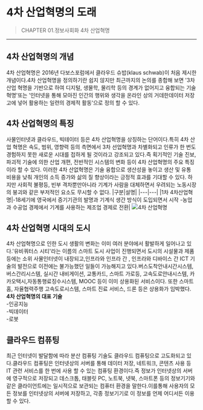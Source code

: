 # 4차 산업혁명의 도래

>CHAPTER 01.정보사회화 4차 산업혁명
***
## 4차 산업혁명의 개념
4차 산업혁명은 2016년 다보스포럼에서 클라우드 슈밥(klaus schwab)이 처음 제시한 개념이다.4차 산업혁명을 정의하기란 쉽지 않지만 최근까지의 논의를 종합해
보면 '3차 산업 혁명을 기반으로 하여 디지털, 생물학, 물리학 등의 경계가 없어지고 융합되는 기술혁명'또는 '인터넷을 통해 모아진 인간의 행위와 생각을 온라인
상의 거데한데이터 저장고에 넣어 활용하는 일련의 경제적 활동'으로 정의 할 수 있다.
## 4차 산업혁명의 특징
사물인터넷과 클라우드, 빅테이터 등은 4차 산업혁명을 상징하는 단어이다.특히 4차 산업 혁명은 속도, 범위, 영향력 등의 측면에서 3차 선업혁명과 차별화되고 인류가 한 번도
경험하지 못한 새로운 시대를 접하게 될 것이라고 강조되고 있다.즉 획기적인 기술 진보, 파괴적 기술에 의한 산업 개편, 전반적인 시스템의 변화 등이 4차 산업혁명의 주요
특징이라 할 수 있다. 이러한 4차 산없혁명은 기술 융합으로 생산성을 놓이고 생산 및 유통 비용을 낮춰 개인의 소득 증가와 삶의 질 향상이라는 긍정적 효과를 기대할 수 있다.
하지만 사회적 불평등, 빈부 격차뿐만아니라 기계가 사람을 대체하면서 우려되는 노동시장의 붕괴와 같은 부저적인 요소도 무시할 수 없다.
|구분|설명|
|---|---|
|1차 4차산업혁명|-18세기에 영국에서 증기기관의 발명과 기계식 생간 방식이 도입되면서 시작  -농업과 수공업 경제에서 기계를 사용하는 제조업 경제로 전환| 
![4차 산업혁명](img/그림01_3차산업과4차산업)
## 4차 산업혁명 시대의 도시
4차 산업혁명으로 인한 도시 생활의 변화는 이미 여러 분야에서 활발하게 일어나고 있다.'유비쿼터스 시티'라는 이름의 스마트 도시 사업이 진행되면서 도시의 시설물과 제품 등에는 소위 사물인터넷이 내장되고,인프라와 인프라 간
, 인프라와 디바이스 간 ICT 기술의 발전으로 이전에는 불가능했던 일들이 가능해지고 있다.버스도착안내시간시스템, 버스간리시스템, 실시간 내비게이션, 교통카드, 스마트 가로등, 고속도로안내시스템, 카카오택시,자동통행료징수시스템, MOOC 등이 이미 상용화된 서비스이다.
또한 스마트 홈, 자율협력주행 고속도로시스템, 스마트 진료 서비스, 드론 등은 상용화가 임박했다.  
**4차 산업혁명의 대표 기술**  
-인공지능  
-빅데이터  
-로봇  
## 클라우드 컴퓨팅
최근 인터넷이 발달함에 따라 분산 컴퓨팅 기술도 클라우드 컴퓨팅으로 고도화되고 있다.클라우드 컴퓨팅은 인터넷상의 서버를 통해 데이터 저장, 네트워크, 콘텐츠 사용 등 IT 관련 서비스를 한 번에 사용 할 수 있는 컴퓨팅 환경이다.즉 정보가 인터넷상의 서버에 영구적으로 저장되고 
데스크톱, 태블릿 PC, 노트북, 넷북, 스마트폰 등의 정보기기와 같은 클라이언트에는 일시적으로 보관되는 컴퓨터 환경을 말한다.이를통해 사용자의 모든 정보를 인터넷상의 서버에 저장하고, 각종 정보기기로 이 정보를 언제 어디서든 이용할 수 있다.
